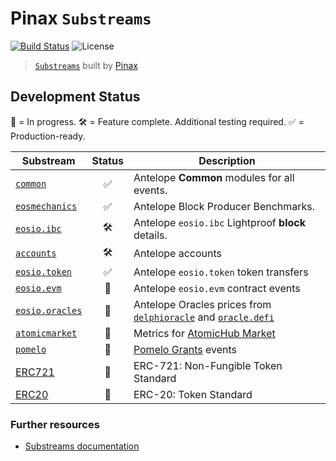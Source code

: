 # Pinax `Substreams`

[![Build Status](https://github.com/pinax-network/substreams/actions/workflows/ci.yml/badge.svg)](https://github.com/pinax-network/substreams/actions/workflows/ci.yml)
![License](https://img.shields.io/github/license/pinax-network/substreams)

> [`Substreams`](https://substreams.streamingfast.io) built by [Pinax](https://pinax.network)

## Development Status

🔨 = In progress.
🛠 = Feature complete. Additional testing required.
✅ = Production-ready.

| Substream      | Status | Description |
|----------------|:------:|-------------|
| [`common`](common/)                 | ✅ | Antelope **Common** modules for all events.
| [`eosmechanics`](eosmechanics/)     | ✅ | Antelope Block Producer Benchmarks.
| [`eosio.ibc`](eosio.ibc/)           | 🛠 | Antelope `eosio.ibc` Lightproof **block** details.
| [`accounts`](accounts/)             | 🛠 | Antelope accounts
| [`eosio.token`](eosio.token/)       | ✅ | Antelope `eosio.token` token transfers
| [`eosio.evm`](eosio.evm/)           | 🔨 | Antelope `eosio.evm` contract events
| [`eosio.oracles`](eosio.oracles/)           | 🔨 | Antelope Oracles prices from [`delphioracle`](https://bloks.io/account/delphioracle) and [`oracle.defi`](https://bloks.io/account/oracle.defi)
| [`atomicmarket`](atomicmarket/)     | 🔨 | Metrics for [AtomicHub Market](https://eos.atomichub.io/)
| [`pomelo`](pomelo/)                 | 🔨 | [Pomelo Grants](https://pomelo.io/) events
| [ERC721](https://eips.ethereum.org/EIPS/eip-721) | 🔨 | ERC-721: Non-Fungible Token Standard
| [ERC20](https://eips.ethereum.org/EIPS/eip-20) | 🔨 | ERC-20: Token Standard

### Further resources

- [Substreams documentation](https://substreams.streamingfast.io)
